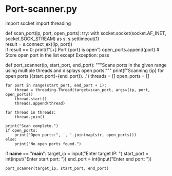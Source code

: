 # Port-scanner.py
import socket
import threading

def scan_port(ip, port, open_ports):
    try:
        with socket.socket(socket.AF_INET, socket.SOCK_STREAM) as s:
            s.settimeout(1)  
            result = s.connect_ex((ip, port))  
            if result == 0:
                print(f"[+] Port {port} is open")
                open_ports.append(port)  # Store open port in the list
    except Exception:
        pass  

def port_scanner(ip, start_port, end_port):
    """Scans ports in the given range using multiple threads and displays open ports."""
    print(f"Scanning {ip} for open ports ({start_port}-{end_port})...")
    threads = []
    open_ports = []  
    
    for port in range(start_port, end_port + 1):
        thread = threading.Thread(target=scan_port, args=(ip, port, open_ports))
        thread.start()
        threads.append(thread)
    
    for thread in threads:
        thread.join() 
    
    print("Scan complete.")
    if open_ports:
        print("Open ports:", ', '.join(map(str, open_ports)))
    else:
        print("No open ports found.")

if __name__ == "__main__":
    target_ip = input("Enter target IP: ")
    start_port = int(input("Enter start port: "))
    end_port = int(input("Enter end port: "))
    
    port_scanner(target_ip, start_port, end_port)

